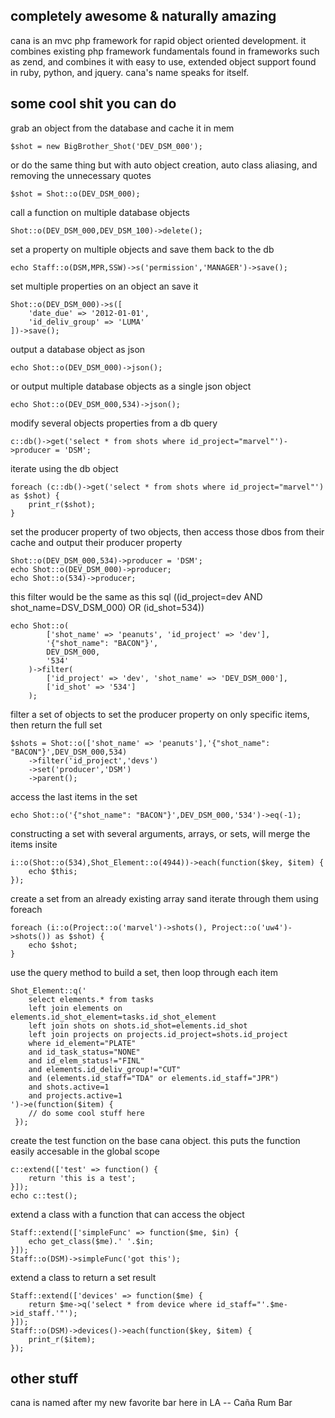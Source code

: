 completely awesome & naturally amazing
-------------------------------------------

cana is an mvc php framework for rapid object oriented development. it combines existing php framework fundamentals found in frameworks such as zend, and combines it with easy to use, extended object support found in ruby, python, and jquery. cana's name speaks for itself.


some cool shit you can do
----------------------

grab an object from the database and cache it in mem

    $shot = new BigBrother_Shot('DEV_DSM_000');


or do the same thing but with auto object creation, auto class aliasing, and removing the unnecessary quotes

    $shot = Shot::o(DEV_DSM_000);


call a function on multiple database objects

    Shot::o(DEV_DSM_000,DEV_DSM_100)->delete();


set a property on multiple objects and save them back to the db

    echo Staff::o(DSM,MPR,SSW)->s('permission','MANAGER')->save();
    

set multiple properties on an object an save it

    Shot::o(DEV_DSM_000)->s([
        'date_due' => '2012-01-01',
        'id_deliv_group' => 'LUMA'
    ])->save();
    

output a database object as json

    echo Shot::o(DEV_DSM_000)->json();



or output multiple database objects as a single json object

    echo Shot::o(DEV_DSM_000,534)->json();
    

modify several objects properties from a db query

    c::db()->get('select * from shots where id_project="marvel"')->producer = 'DSM';
    

iterate using the db object

    foreach (c::db()->get('select * from shots where id_project="marvel"') as $shot) {
        print_r($shot);
    }


set the producer property of two objects, then access those dbos from their cache and output their producer property

    Shot::o(DEV_DSM_000,534)->producer = 'DSM';
    echo Shot::o(DEV_DSM_000)->producer;
    echo Shot::o(534)->producer;
    

this filter would be the same as this sql ((id_project=dev AND shot_name=DSV_DSM_000) OR (id_shot=534))

    echo Shot::o(
            ['shot_name' => 'peanuts', 'id_project' => 'dev'],
            '{"shot_name": "BACON"}',
            DEV_DSM_000,
            '534'
        )->filter(
            ['id_project' => 'dev', 'shot_name' => 'DEV_DSM_000'],
            ['id_shot' => '534']
        );
    

filter a set of objects to set the producer property on only specific items, then return the full set

    $shots = Shot::o(['shot_name' => 'peanuts'],'{"shot_name": "BACON"}',DEV_DSM_000,534)
        ->filter('id_project','devs')
        ->set('producer','DSM')
        ->parent();
    

access the last items in the set

    echo Shot::o('{"shot_name": "BACON"}',DEV_DSM_000,'534')->eq(-1);
    

constructing a set with several arguments, arrays, or sets, will merge the items insite

    i::o(Shot::o(534),Shot_Element::o(4944))->each(function($key, $item) {
        echo $this;
    });
    

create a set from an already existing array sand iterate through them using foreach

    foreach (i::o(Project::o('marvel')->shots(), Project::o('uw4')->shots()) as $shot) {
        echo $shot;
    }
    

use the query method to build a set, then loop through each item

    Shot_Element::q('
        select elements.* from tasks
        left join elements on elements.id_shot_element=tasks.id_shot_element
        left join shots on shots.id_shot=elements.id_shot
        left join projects on projects.id_project=shots.id_project
        where id_element="PLATE"
        and id_task_status="NONE"
        and id_elem_status!="FINL"
        and elements.id_deliv_group!="CUT"
        and (elements.id_staff="TDA" or elements.id_staff="JPR")
        and shots.active=1
        and projects.active=1
    ')->e(function($item) { 
        // do some cool stuff here
     });
    

create the test function on the base cana object. this puts the function easily accesable in the global scope

    c::extend(['test' => function() {
        return 'this is a test';
    }]);
    echo c::test();
    

extend a class with a function that can access the object

    Staff::extend(['simpleFunc' => function($me, $in) {
        echo get_class($me).' '.$in;
    }]);
    Staff::o(DSM)->simpleFunc('got this');
    

extend a class to return a set result

    Staff::extend(['devices' => function($me) {
        return $me->q('select * from device where id_staff="'.$me->id_staff.'"');
    }]);
    Staff::o(DSM)->devices()->each(function($key, $item) {
        print_r($item);
    });






other stuff
---------

cana is named after my new favorite bar here in LA -- Caña Rum Bar


